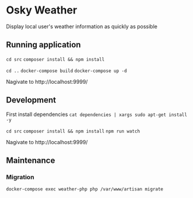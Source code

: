 # Osky Weather

Display local user's weather information as quickly as possible

## Running application

`cd src`
`composer install && npm install`

`cd ..`
`docker-compose build`
`docker-compose up -d`

Nagivate to http://localhost:9999/

## Development

First install dependencies 
`cat dependencies | xargs sudo apt-get install -y`

`cd src`
`composer install && npm install`
`npm run watch`

Nagivate to http://localhost:9999/

## Maintenance 
### Migration
`docker-compose exec weather-php php /var/www/artisan migrate`

